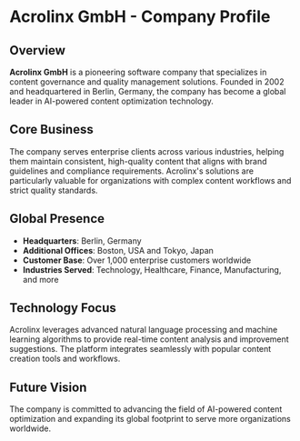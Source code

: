 # Acrolinx GmbH - Company Profile

## Overview
**Acrolinx GmbH** is a pioneering software company that specializes in content governance and quality management solutions. Founded in 2002 and headquartered in Berlin, Germany, the company has become a global leader in AI-powered content optimization technology.

## Core Business
The company serves enterprise clients across various industries, helping them maintain consistent, high-quality content that aligns with brand guidelines and compliance requirements. Acrolinx's solutions are particularly valuable for organizations with complex content workflows and strict quality standards.

## Global Presence
- **Headquarters**: Berlin, Germany
- **Additional Offices**: Boston, USA and Tokyo, Japan
- **Customer Base**: Over 1,000 enterprise customers worldwide
- **Industries Served**: Technology, Healthcare, Finance, Manufacturing, and more

## Technology Focus
Acrolinx leverages advanced natural language processing and machine learning algorithms to provide real-time content analysis and improvement suggestions. The platform integrates seamlessly with popular content creation tools and workflows.

## Future Vision
The company is committed to advancing the field of AI-powered content optimization and expanding its global footprint to serve more organizations worldwide. 